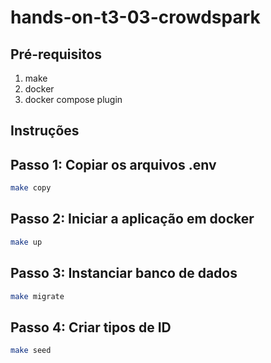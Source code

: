 # hands-on-t3-03-crowdspark

## Pré-requisitos
1. make 
2. docker 
3. docker compose plugin


## Instruções

## Passo 1: Copiar os arquivos .env 
```bash
make copy
```

## Passo 2: Iniciar a aplicação em docker
```bash
make up
```

## Passo 3: Instanciar banco de dados
```bash
make migrate
```

## Passo 4: Criar tipos de ID
```bash
make seed
```